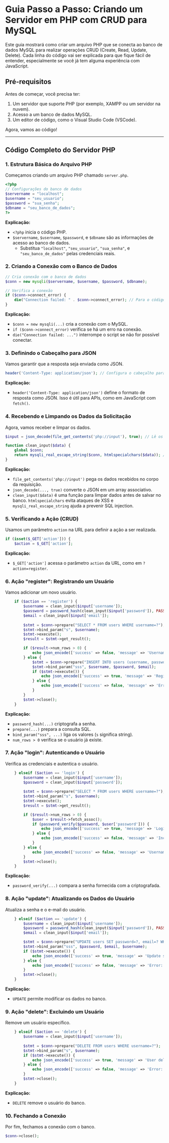 # Guia Passo a Passo: Criando um Servidor em PHP com CRUD para MySQL

Este guia mostrará como criar um arquivo PHP que se conecta ao banco de dados MySQL para realizar operações CRUD (Create, Read, Update, Delete). Cada linha do código vai ser explicada para que fique fácil de entender, especialmente se você já tem alguma experiência com JavaScript.

## Pré-requisitos

Antes de começar, você precisa ter:
1. Um servidor que suporte PHP (por exemplo, XAMPP ou um servidor na nuvem).
2. Acesso a um banco de dados MySQL.
3. Um editor de código, como o Visual Studio Code (VSCode).

Agora, vamos ao código!

---

## Código Completo do Servidor PHP

### 1. Estrutura Básica do Arquivo PHP

Começamos criando um arquivo PHP chamado `server.php`. 

```php
<?php
// Configurações do banco de dados
$servername = "localhost";
$username = "seu_usuario";
$password = "sua_senha";
$dbname = "seu_banco_de_dados";
?>
```

**Explicação:**
- `<?php` inicia o código PHP.
- `$servername`, `$username`, `$password`, e `$dbname` são as informações de acesso ao banco de dados. 
  - Substitua `"localhost"`, `"seu_usuario"`, `"sua_senha"`, e `"seu_banco_de_dados"` pelas credenciais reais.

### 2. Criando a Conexão com o Banco de Dados

```php
// Cria conexão com o banco de dados
$conn = new mysqli($servername, $username, $password, $dbname);

// Verifica a conexão
if ($conn->connect_error) {
    die("Connection failed: " . $conn->connect_error); // Para o código se a conexão falhar.
}
```

**Explicação:**
- `$conn = new mysqli(...)` cria a conexão com o MySQL.
- `if ($conn->connect_error)` verifica se há um erro na conexão.
- `die("Connection failed: ...")` interrompe o script se não for possível conectar.

### 3. Definindo o Cabeçalho para JSON

Vamos garantir que a resposta seja enviada como JSON.

```php
header('Content-Type: application/json'); // Configura o cabeçalho para JSON.
```

**Explicação:**
- `header('Content-Type: application/json')` define o formato de resposta como JSON. Isso é útil para APIs, como em JavaScript com `fetch()`.

### 4. Recebendo e Limpando os Dados da Solicitação

Agora, vamos receber e limpar os dados.

```php
$input = json_decode(file_get_contents('php://input'), true); // Lê os dados enviados em JSON.

function clean_input($data) {
    global $conn;
    return mysqli_real_escape_string($conn, htmlspecialchars($data)); // Limpa os dados para evitar ataques.
}
```

**Explicação:**
- `file_get_contents('php://input')` pega os dados recebidos no corpo da requisição.
- `json_decode(..., true)` converte o JSON em um array associativo.
- `clean_input($data)` é uma função para limpar dados antes de salvar no banco. `htmlspecialchars` evita ataques de XSS e `mysqli_real_escape_string` ajuda a prevenir SQL injection.

### 5. Verificando a Ação (CRUD)

Usamos um parâmetro `action` na URL para definir a ação a ser realizada.

```php
if (isset($_GET['action'])) {
    $action = $_GET['action'];
```

**Explicação:**
- `$_GET['action']` acessa o parâmetro `action` da URL, como em `?action=register`.

### 6. Ação "register": Registrando um Usuário

Vamos adicionar um novo usuário.

```php
    if ($action == 'register') {
        $username = clean_input($input['username']);
        $password = password_hash(clean_input($input['password']), PASSWORD_DEFAULT);
        $email = clean_input($input['email']);
        
        $stmt = $conn->prepare("SELECT * FROM users WHERE username=?");
        $stmt->bind_param("s", $username);
        $stmt->execute();
        $result = $stmt->get_result();

        if ($result->num_rows > 0) {
            echo json_encode(['success' => false, 'message' => 'Username already exists']);
        } else {
            $stmt = $conn->prepare("INSERT INTO users (username, password, email) VALUES (?, ?, ?)");
            $stmt->bind_param("sss", $username, $password, $email);
            if ($stmt->execute()) {
                echo json_encode(['success' => true, 'message' => 'Registration successful']);
            } else {
                echo json_encode(['success' => false, 'message' => 'Error: ' . $stmt->error]);
            }
        }
        $stmt->close();
    }
```

**Explicação:**
- `password_hash(...)` criptografa a senha.
- `prepare(...)` prepara a consulta SQL.
- `bind_param("sss", ...)` liga os valores (`s` significa string).
- `num_rows > 0` verifica se o usuário já existe.

### 7. Ação "login": Autenticando o Usuário

Verifica as credenciais e autentica o usuário.

```php
    } elseif ($action == 'login') {
        $username = clean_input($input['username']);
        $password = clean_input($input['password']);
        
        $stmt = $conn->prepare("SELECT * FROM users WHERE username=?");
        $stmt->bind_param("s", $username);
        $stmt->execute();
        $result = $stmt->get_result();

        if ($result->num_rows > 0) {
            $user = $result->fetch_assoc();
            if (password_verify($password, $user['password'])) {
                echo json_encode(['success' => true, 'message' => 'Login successful', 'email' => $user['email']]);
            } else {
                echo json_encode(['success' => false, 'message' => 'Incorrect password']);
            }
        } else {
            echo json_encode(['success' => false, 'message' => 'Username not found']);
        }
        $stmt->close();
    }
```

**Explicação:**
- `password_verify(...)` compara a senha fornecida com a criptografada.

### 8. Ação "update": Atualizando os Dados do Usuário

Atualiza a senha e o e-mail do usuário.

```php
    } elseif ($action == 'update') {
        $username = clean_input($input['username']);
        $password = password_hash(clean_input($input['password']), PASSWORD_DEFAULT);
        $email = clean_input($input['email']);

        $stmt = $conn->prepare("UPDATE users SET password=?, email=? WHERE username=?");
        $stmt->bind_param("sss", $password, $email, $username);
        if ($stmt->execute()) {
            echo json_encode(['success' => true, 'message' => 'Update successful']);
        } else {
            echo json_encode(['success' => false, 'message' => 'Error: ' . $stmt->error]);
        }
        $stmt->close();
    }
```

**Explicação:**
- `UPDATE` permite modificar os dados no banco.

### 9. Ação "delete": Excluindo um Usuário

Remove um usuário específico.

```php
    } elseif ($action == 'delete') {
        $username = clean_input($input['username']);
        
        $stmt = $conn->prepare("DELETE FROM users WHERE username=?");
        $stmt->bind_param("s", $username);
        if ($stmt->execute()) {
            echo json_encode(['success' => true, 'message' => 'User deleted successfully']);
        } else {
            echo json_encode(['success' => false, 'message' => 'Error: ' . $stmt->error]);
        }
        $stmt->close();
    }
```

**Explicação:**
- `DELETE` remove o usuário do banco.

### 10. Fechando a Conexão

Por fim, fechamos a conexão com o banco.

```php
$conn->close();
```
